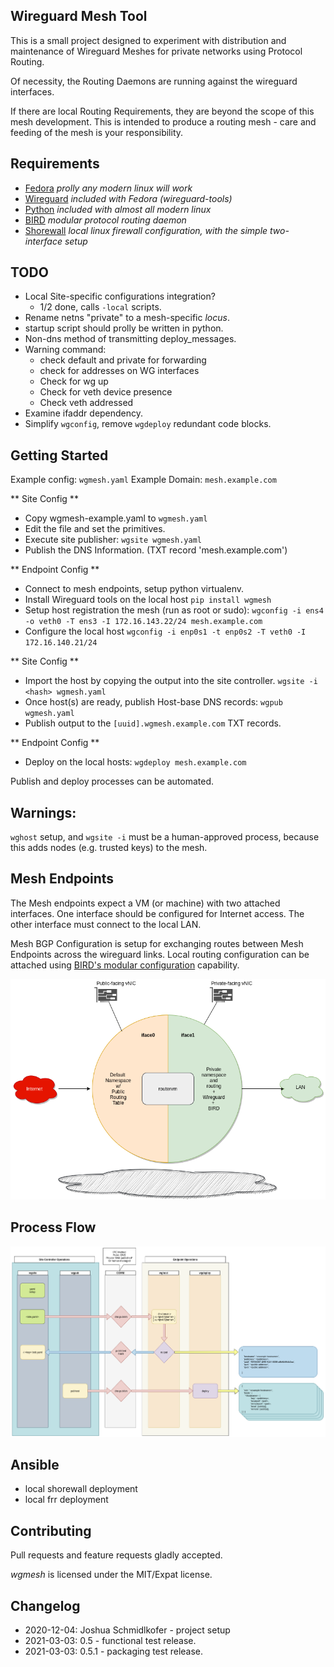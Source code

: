 ## Wireguard Mesh Tool


This is a small project designed to experiment with distribution and maintenance of Wireguard Meshes for private networks using Protocol Routing.

Of necessity, the Routing Daemons are running against the wireguard interfaces.

If there are local Routing Requirements, they are beyond the scope of this mesh development.  This is intended to produce a routing mesh - care and feeding of the mesh is your responsibility.


## Requirements

 - [Fedora](https://getfedora.org/en/server/#:~:text=Fedora%20Server%20is%20a%20short,in%20the%20open%20source%20community.) _prolly any modern linux will work_
 - [Wireguard](https://www.wireguard.com/) _included with Fedora (wireguard-tools)_
 - [Python](https://www.python.org/) _included with almost all modern linux_
 - [BIRD](https://bird.network.cz/) _modular protocol routing daemon_
 - [Shorewall](https://shorewall.org/) _local linux firewall configuration, with the simple two-interface setup_

## TODO

 - Local Site-specific configurations integration?
    - 1/2 done, calls `-local` scripts.
 - Rename netns "private" to a mesh-specific _locus_.
 - startup script should prolly be written in python.
 - Non-dns method of transmitting deploy_messages.
 - Warning command:
    - check default and private for forwarding
    - check for addresses on WG interfaces
    - Check for wg up
    - Check for veth device presence
    - Check veth addressed
  - Examine ifaddr dependency.
  - Simplify `wgconfig`, remove `wgdeploy` redundant code blocks.

##  Getting Started

Example config: `wgmesh.yaml`
Example Domain: `mesh.example.com`

 ** Site Config **
 - Copy wgmesh-example.yaml to `wgmesh.yaml`
 - Edit the file and set the primitives.
 - Execute site publisher: `wgsite wgmesh.yaml`
 - Publish the DNS Information. (TXT record 'mesh.example.com')

 ** Endpoint Config **
 - Connect to mesh endpoints, setup python virtualenv.
 - Install Wireguard tools on the local host `pip install wgmesh`
 - Setup host registration the mesh (run as root or sudo): `wgconfig -i ens4 -o veth0 -T ens3 -I 172.16.143.22/24 mesh.example.com`
 - Configure the local host `wgconfig -i enp0s1 -t enp0s2 -T veth0 -I 172.16.140.21/24`

 ** Site Config **
 - Import the host by copying the output into the site controller. `wgsite -i <hash> wgmesh.yaml`
 - Once host(s) are ready, publish Host-base DNS records: `wgpub wgmesh.yaml`
 - Publish output to the `[uuid].wgmesh.example.com` TXT records.

 ** Endpoint Config **
 - Deploy on the local hosts: `wgdeploy mesh.example.com`

 Publish and deploy processes can be automated.

## Warnings:

 `wghost` setup, and `wgsite -i` must be a human-approved process, because this adds nodes (e.g. trusted keys) to the mesh.

## Mesh Endpoints

The Mesh endpoints expect a VM (or machine) with two attached interfaces.  One interface should be configured for Internet access. The other interface must connect to the local LAN.

Mesh BGP Configuration is setup for exchanging routes between Mesh Endpoints across the wireguard links.  Local routing configuration can be attached using [BIRD's modular configuration](https://bird.network.cz/?get_doc&v=20&f=bird-3.html#ss3.2) capability. 

  ![image](Documents/vmconfig.png)

## Process Flow

  ![image](Documents/workflow.png)

 ## Ansible

  - local shorewall deployment
  - local frr deployment

## Contributing

Pull requests and feature requests gladly accepted.

_wgmesh_ is licensed under the MIT/Expat license.

 ## Changelog

  - 2020-12-04: Joshua Schmidlkofer - project setup
  - 2021-03-03: 0.5 - functional test release.
  - 2021-03-03: 0.5.1 - packaging test release.
